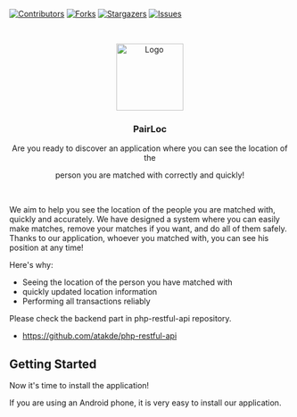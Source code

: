 [contributors-shield]: https://img.shields.io/github/contributors/atakde/flutter-mobile-app.svg?style=flat-square
[contributors-url]: https://github.com/atakde/flutter-mobile-app/graphs/contributors
[forks-shield]: https://img.shields.io/github/forks/atakde/flutter-mobile-app.svg?style=flat-square
[forks-url]: https://github.com/atakde/flutter-mobile-app/network/members
[stars-shield]: https://img.shields.io/github/stars/atakde/flutter-mobile-app.svg?style=flat-square
[stars-url]: https://github.com/atakde/flutter-mobile-app/stargazers
[issues-shield]: https://img.shields.io/github/issues/atakde/flutter-mobile-app.svg?style=flat-square
[issues-url]: https://github.com/atakde/flutter-mobile-app/issues


[![Contributors][contributors-shield]][contributors-url]
[![Forks][forks-shield]][forks-url]
[![Stargazers][stars-shield]][stars-url]
[![Issues][issues-shield]][issues-url]

<br />
<p align="center">
  <a href="#">
    <img src="https://github.com/atakde/flutter-mobile-app/blob/master/assets/images/logo.png" alt="Logo" width="120" height="120">
  </a>

  <h3 align="center">PairLoc</h3>
  
 <p align="center">
    Are you ready to discover an application where you can see the location of the 
  </p>
  <p align="center">
   person you are matched with correctly and quickly!
  </p>
  <br>
</p>

<!-- ABOUT -->

We aim to help you see the location of the people you are matched with, quickly and accurately. We have designed a system where you can easily make matches, remove your matches if you want, and do all of them safely. Thanks to our application, whoever you matched with, you can see his position at any time!

Here's why:
* Seeing the location of the person you have matched with
* quickly updated location information
* Performing all transactions reliably

Please check the backend part in php-restful-api repository.
* https://github.com/atakde/php-restful-api


## Getting Started

Now it's time to install the application!

If you are using an Android phone, it is very easy to install our application.
